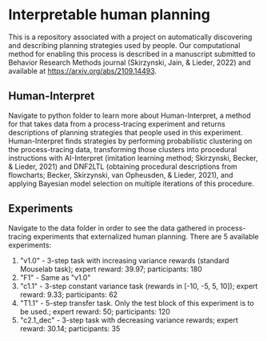 # Interpretable human planning

This is a repository associated with a project on automatically discovering and describing planning strategies used by people. Our computational method for enabling this process is described in a manuscript submitted to Behavior Research Methods journal (Skirzynski, Jain, & Lieder, 2022) and available at https://arxiv.org/abs/2109.14493. 

## Human-Interpret

Navigate to python folder to learn more about Human-Interpret, a method for that takes data from a process-tracing experiment and returns descriptions of planning strategies that people used in this experiment. Human-Interpret finds strategies by performing probabilistic clustering on the process-tracing data, transforming those clusters into procedural instructions with AI-Interpret (imitation learning method; Skirzynski, Becker, & Lieder, 2021) and DNF2LTL (obtaining procedural descriptions from flowcharts; Becker, Skirzynski, van Opheusden, & Lieder, 2021), and applying Bayesian model selection on multiple iterations of this procedure.

## Experiments

Navigate to the data folder in order to see the data gathered in process-tracing experiments that externalized human planning. There are 5 available experiments:

1. "v1.0" - 3-step task with increasing variance rewards (standard Mouselab task); expert reward: 39.97; participants: 180
2. "F1" - Same as "v1.0"
3. "c1.1" - 3-step constant variance task (rewards in [-10, -5, 5, 10]); expert reward: 9.33; participants: 62
4. "T1.1" - 5-step transfer task. Only the test block of this experiment is to be used.; expert reward: 50; participants: 120
5. "c2.1_dec" - 3-step task with decreasing variance rewards; expert reward: 30.14; participants: 35
